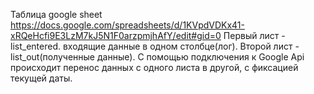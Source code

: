 Таблица google sheet https://docs.google.com/spreadsheets/d/1KVpdVDKx41-xRQeHcfi9E3LzM7kJ5N1F0arzpmjhAfY/edit#gid=0
Первый лист - list_entered. входящие данные в одном столбце(лог).
Второй лист - list_out(полученные данные).
С помощью подключения к Google Api происходит перенос данных с одного листа в другой, с фиксацией текущей даты.
